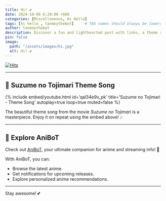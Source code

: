 ```yaml
---
title: Hi! 💕
date: 2024-10-06 6:20:00 +600
categories: [Miscellaneous, Hi Hello]
tags: [hi hello , tanmoythebot]     # TAG names should always be lowercase
author: tanmoythebot
description: Discover a fun and lighthearted post with links, a theme song from Suzume no Tojimari, and a shoutout to AniBoT.
pin: false
image:
  path: "/assets/images/hi.jpg"
  alt: Hi! 💕
---
```

[![Hits](https://hits.seeyoufarm.com/api/count/incr/badge.svg?url=https%3A%2F%2Fwww.tanmoy.xyz%2Fposts%2Fhi%2F&count_bg=%2379C83D&title_bg=%23555555&icon=&icon_color=%23E7E7E7&title=hits&edge_flat=false)](https://tanmoy.xyz/posts/hi/)

---

## **🎵 Suzume no Tojimari Theme Song**

{% include embed/youtube.html id='qal34e9v_pk' title='Suzume no Tojimari - Theme Song' autoplay=true loop=true muted=false %}

The beautiful theme song from the movie _Suzume no Tojimari_ is a masterpiece. Enjoy it on repeat using the embed above! 🎶

---


## **🔗 Explore AniBoT**

Check out [AniBoT](https://anibot-tanmoy.vercel.app), your ultimate companion for anime and streaming info! 🚀  

With AniBoT, you can:
- Browse the latest anime.
- Get notifications for upcoming releases.
- Explore personalized anime recommendations.

---


Stay awesome! 💕
